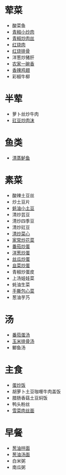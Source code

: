 # 荤菜
- 酸菜鱼
- [青椒小炒肉](docs/meat/青椒小炒肉.md)
- [青椒炒肉丝](docs/meat/青椒炒肉丝.md)
- [红烧肉](docs/meat/红烧肉.md)
- [红烧排骨](docs/meat/红烧排骨.md)
- 洋葱炒猪肝
- [农家一碗香](docs/meat/农家一碗香.md)
- [香辣鸡翅](docs/meat/香辣鸡翅.md)
- 彩椒牛柳

# 半荤
- 萝卜丝炒牛肉
- [豇豆炒肉沫](docs/half-meat/豇豆炒肉沫.md)

# 鱼类
- [清蒸鲈鱼](docs/fish/清蒸鲈鱼.md)

# 素菜
- 酸辣土豆丝
- 炒土豆片
- [蚝油小土豆](docs/vegetable/蚝油小土豆.md)
- 清炒芸豆
- 清炒四季豆
- 清炒豇豆
- [清炒菜心](docs/vegetable/清炒菜心.md)
- [家常炒花菜](docs/vegetable/家常炒花菜.md)
- [番茄炒蛋](docs/vegetable/番茄炒蛋.md)
- [洋葱炒蛋](docs/vegetable/洋葱炒蛋.md)
- [丝瓜炒蛋](docs/vegetable/丝瓜炒蛋.md)
- [韭菜炒蛋](docs/vegetable/韭菜炒蛋.md)
- 青椒炒蛋皮
- 上汤娃娃菜
- 蚝油生菜
- [手撕包心菜](docs/vegetable/手撕包心菜.md)
- 葱油芋艿

# 汤
- [番茄蛋汤](docs/soup/番茄蛋汤.md)
- [玉米排骨汤](docs/soup/玉米排骨汤.md)
- 鲫鱼汤

# 主食
- [蛋炒饭](docs/staple/蛋炒饭.md)
- 胡萝卜土豆咖喱牛肉盖饭
- 腊肠香菇土豆焖饭
- 鸭头粉丝
- [雪菜肉丝面](docs/staple/雪菜肉丝面.md)

# 早餐
- [葱油拌面](docs/breakfast/葱油拌面.md)
- [葱油汤面](docs/breakfast/葱油汤面.md)
- 白米粥
- 南瓜粥
